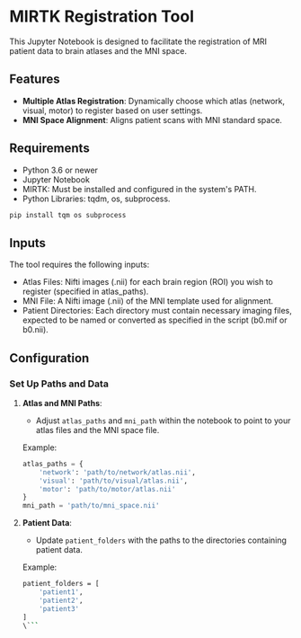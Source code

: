 
# **MIRTK Registration Tool**

This Jupyter Notebook is designed to facilitate the registration of MRI patient data to brain atlases and the MNI space.

## Features
- **Multiple Atlas Registration**: Dynamically choose which atlas (network, visual, motor) to register based on user settings.
- **MNI Space Alignment**: Aligns patient scans with MNI standard space.

## Requirements
- Python 3.6 or newer
- Jupyter Notebook
- MIRTK: Must be installed and configured in the system's PATH.
- Python Libraries: tqdm, os, subprocess.

```bash
pip install tqm os subprocess
```

## Inputs
The tool requires the following inputs:

- Atlas Files: Nifti images (.nii) for each brain region (ROI) you wish to register (specified in atlas_paths).
- MNI File: A Nifti image (.nii) of the MNI template used for alignment.
- Patient Directories: Each directory must contain necessary imaging files, expected to be named or converted as specified in the script (b0.mif or b0.nii).

## Configuration

### Set Up Paths and Data

1. **Atlas and MNI Paths**:
    - Adjust `atlas_paths` and `mni_path` within the notebook to point to your atlas files and the MNI space file.

    Example:
    ```python
    atlas_paths = {
        'network': 'path/to/network/atlas.nii',
        'visual': 'path/to/visual/atlas.nii',
        'motor': 'path/to/motor/atlas.nii'
    }
    mni_path = 'path/to/mni_space.nii'
    ```

2. **Patient Data**:
    - Update `patient_folders` with the paths to the directories containing patient data.

    Example:
    ```bash
    patient_folders = [
        'patient1',
        'patient2',
        'patient3'
    ]
    \```

